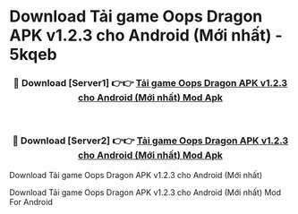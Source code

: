 # Download Tải game Oops Dragon APK v1.2.3 cho Android (Mới nhất) - 5kqeb


<div align="center">
<h3>🔴 Download [Server1] 👉👉 <a href="https://apk-comot.site?title=Tải_game_Oops_Dragon_APK_v1.2.3_cho_Android_(Mới_nhất)">Tải game Oops Dragon APK v1.2.3 cho Android (Mới nhất) Mod Apk</a></h3><br>
<h3>🔴 Download [Server2] 👉👉 <a href="https://apk-comot.site?title=Tải_game_Oops_Dragon_APK_v1.2.3_cho_Android_(Mới_nhất)">Tải game Oops Dragon APK v1.2.3 cho Android (Mới nhất) Mod Apk</a></h3>
</div>



Download Tải game Oops Dragon APK v1.2.3 cho Android (Mới nhất) 

Download Tải game Oops Dragon APK v1.2.3 cho Android (Mới nhất) Mod For Android